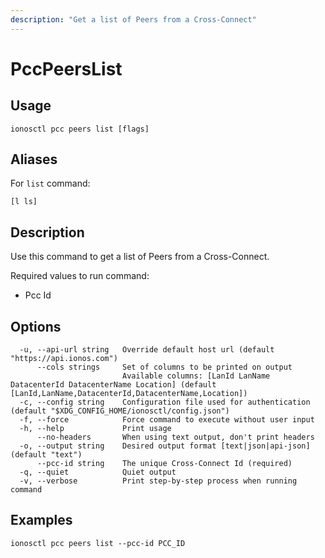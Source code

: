 ```yaml
---
description: "Get a list of Peers from a Cross-Connect"
---
```


# PccPeersList

## Usage

```text
ionosctl pcc peers list [flags]
```

## Aliases

For `list` command:

```text
[l ls]
```

## Description

Use this command to get a list of Peers from a Cross-Connect.

Required values to run command:

* Pcc Id

## Options

```text
  -u, --api-url string   Override default host url (default "https://api.ionos.com")
      --cols strings     Set of columns to be printed on output 
                         Available columns: [LanId LanName DatacenterId DatacenterName Location] (default [LanId,LanName,DatacenterId,DatacenterName,Location])
  -c, --config string    Configuration file used for authentication (default "$XDG_CONFIG_HOME/ionosctl/config.json")
  -f, --force            Force command to execute without user input
  -h, --help             Print usage
      --no-headers       When using text output, don't print headers
  -o, --output string    Desired output format [text|json|api-json] (default "text")
      --pcc-id string    The unique Cross-Connect Id (required)
  -q, --quiet            Quiet output
  -v, --verbose          Print step-by-step process when running command
```

## Examples

```text
ionosctl pcc peers list --pcc-id PCC_ID
```

